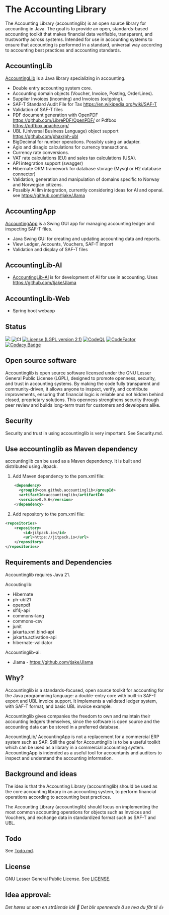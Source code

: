 # The Accounting Library

The Accounting Library (accountinglib) is an open source library for accounting in Java.
The goal is to provide an open, standards-based accounting toolkit that makes financial data verifiable,
transparent, and trustworthy across systems.
Intended for use in accounting systems to ensure that accounting is performed in 
a standard, universal way according to accounting best practices and accounting standards.  

## AccountingLib 
[AccountingLib](accountinglib) is a Java library specializing in accounting.  
* Double entry accounting system core.
* Accounting domain objects (Voucher, Invoice, Posting, OrderLines).
* Supplier Invoices (incoming) and Invoices (outgoing).
* SAF-T Standard Audit File for Tax https://en.wikipedia.org/wiki/SAF-T
* Validation of SAF-T files
* PDF document generation with OpenPDF  https://github.com/LibrePDF/OpenPDF/ or Pdfbox https://pdfbox.apache.org/
* UBL (Universal Business Language) object support https://github.com/phax/ph-ubl
* BigDecimal for number operations. Possibly using an adapter.
* Agio and disagio calculations for currency transactions.
* Currency rate conversions.
* VAT rate calculations (EU) and sales tax calculations (USA).
* API integration support (swagger)
* Hibernate ORM framework for database storage (Mysql or H2 database connector)
* Validation, generation and manipulation of domains specific to Norway and Norwegian citizens.
* Possibly AI llm integration, currently considering ideas for AI and openai. see https://github.com/tjake/Jlama

## AccountingApp 
[AccountingApp](accountingapp/) is a Swing GUI app for managing accounting ledger and inspecting SAF-T files.  
* Java Swing GUI for creating and updating accounting data and reports.
* View Ledger, Accounts, Vouchers, SAF-T import
* Validation and display of SAF-T files

## AccountingLib-AI 
* [AccountingLib-AI](accountinglib-ai/) is for development of AI for use in accounting. Uses https://github.com/tjake/Jlama

## AccountingLib-Web
* Spring boot webapp

## Status
[![](https://jitpack.io/v/accountinglib/accountinglib.svg)](https://jitpack.io/#accountinglib/accountinglib)
![CI](https://github.com/accountinglib/accountinglib/actions/workflows/maven.yml/badge.svg)
[![License (LGPL version 2.1)](https://img.shields.io/badge/license-GNU%20LGPL%20version%202.1-blue.svg?style=flat-square)](http://opensource.org/licenses/LGPL-2.1)
[![CodeQL](https://github.com/accountinglib/accountinglib/actions/workflows/codeql.yml/badge.svg)](https://github.com/accountinglib/accountinglib/actions/workflows/codeql.yml)
[![CodeFactor](https://www.codefactor.io/repository/github/andreasrosdal/accountinglib/badge)](https://www.codefactor.io/repository/github/andreasrosdal/accountinglib)
[![Codacy Badge](https://app.codacy.com/project/badge/Grade/00faffdc77764aa69ce25864b862a24f)](https://app.codacy.com/gh/accountinglib/accountinglib/dashboard?utm_source=gh&utm_medium=referral&utm_content=&utm_campaign=Badge_grade)

## Open source software 
Accountinglib is open source software licensed under the GNU Lesser General Public License (LGPL), designed to promote openness, security, and trust in accounting systems. By making the code fully transparent and community-driven, it allows anyone to inspect, verify, and contribute improvements, ensuring that financial logic is reliable and not hidden behind closed, proprietary solutions. This openness strengthens security through peer review and builds long-term trust for customers and developers alike.

## Security 
Security and trust in using accountinglib is very important. See Security.md.

## Use accountinglib as Maven dependency

accountinglib can be used as a Maven dependency. It is built and distributed using Jitpack.   

1. Add Maven dependency to the pom.xml file:  
```xml
    <dependency>
      <groupId>com.github.accountinglib</groupId>
      <artifactId>accountinglib</artifactId>
      <version>0.9.6</version>
    </dependency>
```

2. Add repository to the pom.xml file:  
```xml
<repositories>
    <repository>
        <id>jitpack.io</id>
        <url>https://jitpack.io</url>
    </repository>
</repositories>
```

## Requirements and Dependencies
Accountinglib requires Java 21.

Accoutinglib:
* Hibernate
* ph-ubl21
* openpdf
* slf4j-api
* commons-lang
* commons-csv
* junit
* jakarta.xml.bind-api
* jakarta.activation-api
* hibernate-validator

Accountinglib-ai:
* Jlama - https://github.com/tjake/Jlama

## Why?

Accountinglib is a standards-focused, open source toolkit for accounting for the Java programming language: a double-entry core with built-in SAF-T export and UBL invoice support. 
It implements a validated ledger system, with SAF-T format, and basic UBL invoice example.

Accountinglib gives companies the freedom to own and maintain their accounting ledgers themselves, since the software is open source and the accounting data can be stored in a preferred database.

AccountingLib/ AccountingApp is not a replacement for a commercial ERP system such as SAP. Still the goal for Accountinglib is to be a useful toolkit which can be used as a library in a commercial accounting system. AccountingApp is indended as a useful tool for accountants and auditors to inspect and understand the accounting information.

## Background and ideas

The idea is that the Accounting Library (accountinglib) should be used as the core accounting library in an accounting system,
to perform financial operations according to accounting best practices. 

The Accounting Library (accountinglib) should focus on implementing the most common accounting operations for objects
such as Invoices and Vouchers, and exchange data in standardized format such as SAF-T and UBL.

## Todo
See [Todo.md](TODO.md).


## License 
GNU Lesser General Public License. See [LICENSE](LICENSE).

## Idea approval:
*Det høres ut som en strålende idé :star2:  Det blir spennende å se hva du får til :thumbsup:*


